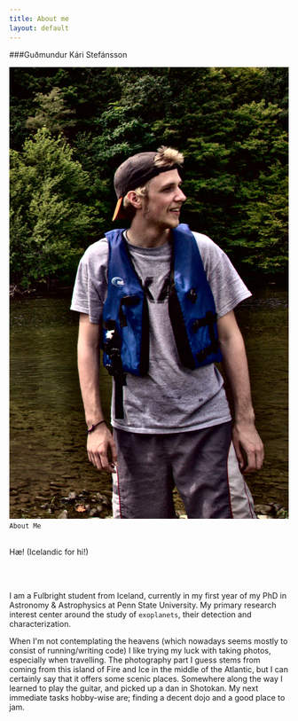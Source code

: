 ```yaml
---
title: About me
layout: default
---
```


###Guðmundur Kári Stefánsson

<div class="span3">
<center>
<img src="../img/profile_canoe.jpg"/>
</center>
</div>

<div class="span8">
<code>About Me</code>
<br/>
<br/>

Hæ! (Icelandic for hi!)

<br/>
<br/>

<p>
I am a Fulbright student from Iceland, currently in my first year of my PhD in Astronomy & Astrophysics at Penn State University. My primary research interest center around the study of <code>exoplanets</code>, their detection and characterization.
</p>

<p>
	When I'm not contemplating the heavens (which nowadays seems mostly to consist of running/writing code) I like trying my luck with taking photos, especially when travelling. 
	The photography part I guess stems from coming from this island of Fire and Ice in the middle of the Atlantic, but I can certainly say that it offers some scenic places.
	Somewhere along the way I learned to play the guitar, and picked up a dan in Shotokan. My next immediate tasks hobby-wise are; finding a decent dojo and a good place to jam.
</p>
</div>
